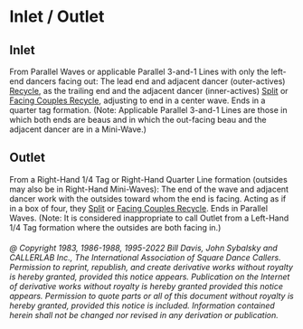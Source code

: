 
# Inlet / Outlet

## Inlet

From Parallel Waves or applicable Parallel 3-and-1 Lines with only the
left-end dancers facing out: The lead end and adjacent dancer (outer-actives)
[Recycle](../ms/recycle.md),
as the trailing end and the adjacent dancer (inner-actives)
[Split](../c1/recycle.md) or
[Facing Couples Recycle](../a2/recycle.md), 
adjusting to end in a center wave. Ends in a quarter tag
formation. (Note: Applicable Parallel 3-and-1 Lines are those in which both ends
are beaus and in which the out-facing beau and the adjacent dancer are in a
Mini-Wave.)

## Outlet

From a Right-Hand 1/4 Tag or Right-Hand Quarter Line formation (outsides
may also be in Right-Hand Mini-Waves): The end of the wave and adjacent dancer
work with the outsides toward whom the end is facing. Acting as if in a box of
four, they [Split](../c1/recycle.md) or
[Facing Couples Recycle](../a2/recycle.md). Ends in Parallel Waves. (Note: It is
considered inappropriate to call Outlet from a Left-Hand 1/4 Tag formation
where the outsides are both facing in.)

###### @ Copyright 1983, 1986-1988, 1995-2022 Bill Davis, John Sybalsky and CALLERLAB Inc., The International Association of Square Dance Callers. Permission to reprint, republish, and create derivative works without royalty is hereby granted, provided this notice appears. Publication on the Internet of derivative works without royalty is hereby granted provided this notice appears. Permission to quote parts or all of this document without royalty is hereby granted, provided this notice is included. Information contained herein shall not be changed nor revised in any derivation or publication.
